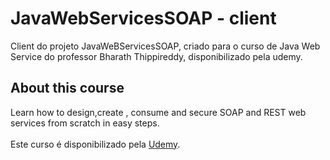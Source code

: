 # JavaWebServicesSOAP - client
Client do projeto JavaWeBServicesSOAP, criado para o curso de Java Web Service do professor Bharath Thippireddy, disponibilizado pela udemy.

## About this course
Learn how to design,create , consume and secure SOAP and REST web services from scratch in easy steps.
\
\
Este curso é disponibilizado pela [Udemy](https://www.udemy.com/course/java-web-services/).
